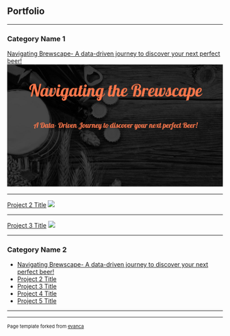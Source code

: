 ## Portfolio

---

### Category Name 1 

[Navigating Brewscape- A data-driven journey to discover your next perfect beer!](/sample_page)
<img src="images/Navigating brewscape.png?raw=true"/>

---
[Project 2 Title](/pdf/sample_presentation.pdf)
<img src="images/dummy_thumbnail.jpg?raw=true"/>

---
[Project 3 Title](http://example.com/)
<img src="images/dummy_thumbnail.jpg?raw=true"/>

---

### Category Name 2

- [Navigating Brewscape- A data-driven journey to discover your next perfect beer!]([http://example.com/](https://medium.com/@ndaphtary/navigating-the-brewscape-5ef99708b718))
- [Project 2 Title](http://example.com/)
- [Project 3 Title](http://example.com/)
- [Project 4 Title](http://example.com/)
- [Project 5 Title](http://example.com/)

---




---
<p style="font-size:11px">Page template forked from <a href="https://github.com/evanca/quick-portfolio">evanca</a></p>
<!-- Remove above link if you don't want to attibute -->
